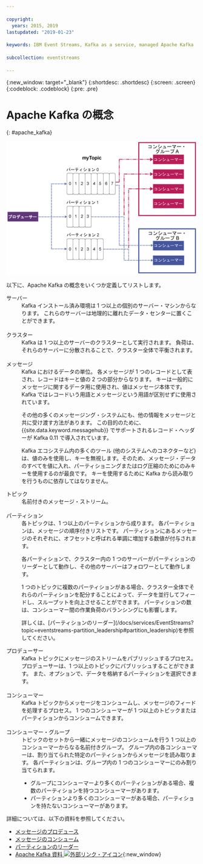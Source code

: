 ```yaml
---

copyright:
  years: 2015, 2019
lastupdated: "2019-01-23"

keywords: IBM Event Streams, Kafka as a service, managed Apache Kafka

subcollection: eventstreams

---
```


{:new_window: target="_blank"}
{:shortdesc: .shortdesc}
{:screen: .screen}
{:codeblock: .codeblock}
{:pre: .pre}

# Apache Kafka の概念
{: #apache_kafka}

![Kafka アーキテクチャー図。](kafka_overview.png "Kafka アーキテクチャーを示す図。プロデューサーは Kafka トピックを 3 つのパーティションを介してメッセージを配信していて、それらのメッセージはコンシューマーによってサブスクライブされています。")


以下に、Apache Kafka の概念をいくつか定義してリストします。

<dl>
<dt>サーバー</dt>
<dd>Kafka インストール済み環境は 1 つ以上の個別のサーバー・マシンからなります。 これらのサーバーは地理的に離れたデータ・センターに置くことができます。 
</dd>
<br/>
<dt>クラスター</dt>
<dd>Kafka は 1 つ以上のサーバーのクラスターとして実行されます。 負荷は、それらのサーバーに分散されることで、クラスター全体で平衡されます。</dd>
<br/>
<dt>メッセージ</dt>
<dd>Kafka におけるデータの単位。 各メッセージが 1 つのレコードとして表され、レコードはキーと値の 2 つの部分からなります。 キーは一般的にメッセージに関するデータ用に使用され、値はメッセージ本体です。 Kafka ではレコードいう用語とメッセージという用語が区別せずに使用されています。 

<p>その他の多くのメッセージング・システムにも、他の情報をメッセージと共に受け渡す方法があります。 この目的のために、{{site.data.keyword.messagehub}} でサポートされるレコード・ヘッダーが Kafka 0.11 で導入されています。  </p> 

<p>Kafka エコシステム内の多くのツール (他のシステムへのコネクターなど) は、値のみを使用し、キーを無視します。そのため、メッセージ・データのすべてを値に入れ、パーティショニングまたはログ圧縮のためにのみキーを使用するのが最良です。 キーを使用するために Kafka から読み取りを行うものに依存してはなりません。</p>   </dd>
<dt>トピック</dt>
<dd>名前付きのメッセージ・ストリーム。</dd>
<br/>
<dt>パーティション</dt>
<dd>各トピックは、1 つ以上のパーティションから成ります。 各パーティションは、メッセージの順序付きリストです。 パーティションにあるメッセージのそれぞれに、オフセットと呼ばれる単調に増加する数値が付与されます。 
<p>各パーティションで、クラスター内の 1 つのサーバーがパーティションのリーダーとして動作し、その他のサーバーはフォロワーとして動作します。<p>
<p>1 つのトピックに複数のパーティションがある場合、クラスター全体でそれらのパーティションを配分することによって、データを並行してフィードし、スループットを向上させることができます。 パーティションの数は、コンシューマー間の作業負荷のバランシングにも影響します。</p>
<p>詳しくは、[パーティションのリーダー](/docs/services/EventStreams?topic=eventstreams-partition_leadership#partition_leadership)を参照してください。</dd>
<dt>プロデューサー</dt>
<dd>Kafka トピックにメッセージのストリームをパブリッシュするプロセス。 プロデューサーは、1 つ以上のトピックにパブリッシュすることができます。
また、オプションで、データを格納するパーティションを選択できます。<br/></dd>
<br/>
<dt>コンシューマー </dt>
<dd>Kafka トピックからメッセージをコンシュームし、メッセージのフィードを処理するプロセス。 1 つのコンシューマーが 1 つ以上のトピックまたはパーティションからコンシュームできます。</dd>
<br/>
<dt>コンシューマー・グループ</dt>
<dd>トピックのセットから一緒にメッセージのコンシュームを行う 1 つ以上のコンシューマーからなる名前付きグループ。 グループ内の各コンシューマーは、割り当てられた特定のパーティションからメッセージを読み取ります。 各パーティションは、グループ内の 1 つのコンシューマーにのみ割り当てられます。
<ul>
<li>グループにコンシューマーより多くのパーティションがある場合、複数のパーティションを持つコンシューマーがあります。</li>
<li>パーティションより多くのコンシューマーがある場合、パーティションを持たないコンシューマーがあります。</li>
</ul>
</dd>
</dl>

詳細については、以下の資料を参照してください。
- [メッセージのプロデュース](/docs/services/EventStreams?topic=eventstreams-producing_messages#producing_messages)
- [メッセージのコンシューム](/docs/services/EventStreams?topic=eventstreams-consuming_messages#consuming_messages) 
- [パーティションのリーダー](/docs/services/EventStreams?topic=eventstreams-partition_leadership#partition_leadership) 
- [Apache Kafka 資料 ![外部リンク・アイコン](../../icons/launch-glyph.svg "外部リンク・アイコン")](http://kafka.apache.org/documentation.html){:new_window} 


<!-- 27/06/18 Karen: removing - suggestion from James

## {{site.data.keyword.messagehub}} plans
{{site.data.keyword.messagehub}} is available as two different plans depending on your requirements: Standard and Enterprise.

* Choose the Standard plan if you want event ingest and distribution capabilities, where you pay for what you use and share infrastructure with others.
* Choose the Enterprise plan if data isolation, guaranteed performance, and increased retention are important considerations. 

For more information, see [Choosing your plan](/docs/services/EventStreams/eventstreams085.html).
-->



